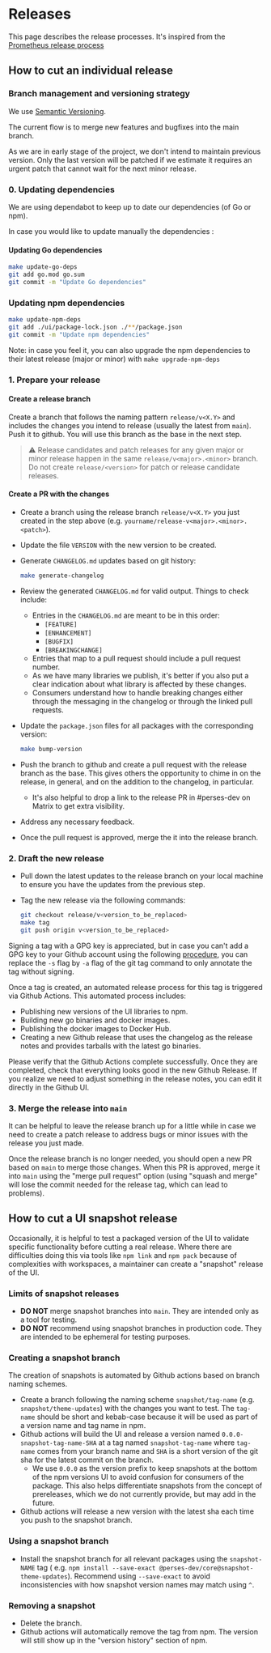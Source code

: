 # Releases

This page describes the release processes. It's inspired from
the [Prometheus release process](https://github.com/prometheus/prometheus/blob/main/RELEASE.md)

## How to cut an individual release

### Branch management and versioning strategy

We use [Semantic Versioning](https://semver.org/).

The current flow is to merge new features and bugfixes into the main branch.

As we are in early stage of the project, we don't intend to maintain previous version. Only the last version will be
patched if we estimate it requires an urgent patch that cannot wait for the next minor release.

### 0. Updating dependencies

We are using dependabot to keep up to date our dependencies (of Go or npm).

In case you would like to update manually the dependencies :

#### Updating Go dependencies

```bash
make update-go-deps
git add go.mod go.sum
git commit -m "Update Go dependencies"
```

### Updating npm dependencies

```bash
make update-npm-deps
git add ./ui/package-lock.json ./**/package.json
git commit -m "Update npm dependencies"
```

Note: in case you feel it, you can also upgrade the npm dependencies to their latest release (major or minor)
with `make upgrade-npm-deps`

### 1. Prepare your release

#### Create a release branch

Create a branch that follows the naming pattern `release/v<X.Y>` and includes the changes you intend to release (usually the latest from `main`). Push it to github. You will use this branch as the base in the next step.

> ⚠️ Release candidates and patch releases for any given major or minor release happen in the same `release/v<major>.<minor>` branch. Do not create `release/<version>` for patch or release candidate releases.

#### Create a PR with the changes

- Create a branch using the release branch `release/v<X.Y>` you just created in the step above (e.g. `yourname/release-v<major>.<minor>.<patch>`).
- Update the file `VERSION` with the new version to be created.
- Generate `CHANGELOG.md` updates based on git history:

  ```bash
  make generate-changelog
  ```
- Review the generated `CHANGELOG.md` for valid output. Things to check include:
  - Entries in the `CHANGELOG.md` are meant to be in this order:
    * `[FEATURE]`
    * `[ENHANCEMENT]`
    * `[BUGFIX]`
    * `[BREAKINGCHANGE]`
  - Entries that map to a pull request should include a pull request number.
  - As we have many libraries we publish, it's better if you also put a clear indication about what library is affected by
    these changes.
  - Consumers understand how to handle breaking changes either through the messaging in the changelog or through the linked pull requests.
- Update the `package.json` files for all packages with the corresponding version:

  ```bash
  make bump-version
  ```
- Push the branch to github and create a pull request with the release branch as the base. This gives others the opportunity to chime in on the release,
  in general, and on the addition to the changelog, in particular.
  - It's also helpful to drop a link to the release PR in #perses-dev on Matrix to get extra visibility.
- Address any necessary feedback.
- Once the pull request is approved, merge the it into the release branch.

### 2. Draft the new release

- Pull down the latest updates to the release branch on your local machine to ensure you have the updates from the previous step.
- Tag the new release via the following commands:

  ```bash
  git checkout release/v<version_to_be_replaced>
  make tag
  git push origin v<version_to_be_replaced>
  ```

Signing a tag with a GPG key is appreciated, but in case you can't add a GPG key to your Github account using the
following [procedure](https://docs.github.com/en/authentication/managing-commit-signature-verification), you can replace
the `-s` flag by `-a` flag of the git tag command to only annotate the tag without signing.

Once a tag is created, an automated release process for this tag is triggered via Github Actions. This automated process includes:
- Publishing new versions of the UI libraries to npm.
- Building new go binaries and docker images.
- Publishing the docker images to Docker Hub.
- Creating a new Github release that uses the changelog as the release notes and provides tarballs with the latest go binaries.

Please verify that the Github Actions complete successfully. Once they are completed, check that everything looks good in the new Github Release. If you realize we need to adjust something in the release notes, you can edit it directly in the Github UI.

### 3. Merge the release into `main`

It can be helpful to leave the release branch up for a little while in case we need to create a patch release to address bugs or minor issues with the release you just made.

Once the release branch is no longer needed, you should open a new PR based on `main` to merge those changes. When this PR is approved, merge it into `main` using the "merge pull request" option (using "squash and merge" will lose the commit needed for the release tag, which can lead to problems).

## How to cut a UI snapshot release

Occasionally, it is helpful to test a packaged version of the UI to validate specific functionality before cutting a
real release. Where there are difficulties doing this via tools like `npm link` and `npm pack` because of complexities
with workspaces, a maintainer can create a "snapshot" release of the UI.

### Limits of snapshot releases

- **DO NOT** merge snapshot branches into `main`. They are intended only as a tool for testing.
- **DO NOT** recommend using snapshot branches in production code. They are intended to be ephemeral for testing
  purposes.

### Creating a snapshot branch

The creation of snapshots is automated by Github actions based on branch naming schemes.

- Create a branch following the naming scheme `snapshot/tag-name` (e.g. `snapshot/theme-updates`) with the changes you
  want to test. The `tag-name` should be short and kebab-case because it will be used as part of a version name and tag
  name in npm.
- Github actions will build the UI and release a version named `0.0.0-snapshot-tag-name-SHA` at a tag
  named `snapshot-tag-name` where `tag-name` comes from your branch name and `SHA` is a short version of the git sha for
  the latest commit on the branch.
  - We use `0.0.0` as the version prefix to keep snapshots at the bottom of the npm versions UI to avoid confusion for
    consumers of the package. This also helps differentiate snapshots from the concept of prereleases, which we do not
    currently provide, but may add in the future.
- Github actions will release a new version with the latest sha each time you push to the snapshot branch.

### Using a snapshot branch

- Install the snapshot branch for all relevant packages using the `snapshot-NAME` tag (
  e.g. `npm install --save-exact @perses-dev/core@snapshot-theme-updates`). Recommend using `--save-exact` to avoid
  inconsistencies with how snapshot version names may match using `^`.

### Removing a snapshot

- Delete the branch.
- Github actions will automatically remove the tag from npm. The version will still show up in the "version history"
  section of npm.
